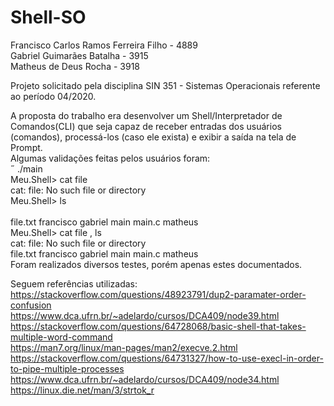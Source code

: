 # Shell-SO

Francisco Carlos Ramos Ferreira Filho - 4889
<br>
Gabriel Guimarães Batalha - 3915
<br>
Matheus de Deus Rocha - 3918
<br>

Projeto solicitado pela disciplina SIN 351 - Sistemas Operacionais referente ao período 04/2020.
<br>

A proposta do trabalho era desenvolver um Shell/Interpretador de Comandos(CLI) que seja capaz de receber entradas dos usuários (comandos), processá-los (caso ele exista) e exibir a saída na tela de Prompt.
<br>
Algumas validações feitas pelos usuários foram:
<br>
 ./main
<br>
Meu.Shell> cat file
<br>
cat: file: No such file or directory
<br>
Meu.Shell> ls     
<br>
file.txt  francisco  gabriel  main  main.c  matheus
<br>
Meu.Shell> cat file , ls
<br>
cat: file: No such file or directory
<br>
file.txt  francisco  gabriel  main  main.c  matheus
<br>
Foram realizados diversos testes, porém apenas estes documentados.
<br>

Seguem referências utilizadas:
<br>
https://stackoverflow.com/questions/48923791/dup2-paramater-order-confusion
<br>
https://www.dca.ufrn.br/~adelardo/cursos/DCA409/node39.html
<br>
https://stackoverflow.com/questions/64728068/basic-shell-that-takes-multiple-word-command
<br>
https://man7.org/linux/man-pages/man2/execve.2.html
<br>
https://stackoverflow.com/questions/64731327/how-to-use-execl-in-order-to-pipe-multiple-processes
<br>
https://www.dca.ufrn.br/~adelardo/cursos/DCA409/node34.html
<br>
https://linux.die.net/man/3/strtok_r
<br>
